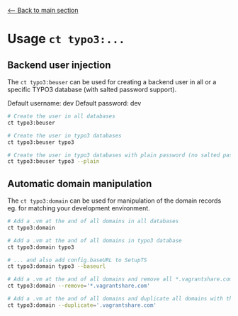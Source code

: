 [<-- Back to main section](../README.md)

# Usage `ct typo3:...`

## Backend user injection

The `ct typo3:beuser` can be used for creating a backend user in all or a specific TYPO3 database 
(with salted password support).

Default username: dev
Default password: dev

```bash
# Create the user in all databases
ct typo3:beuser

# Create the user in typo3 databases
ct typo3:beuser typo3

# Create the user in typo3 databases with plain password (no salted password)
ct typo3:beuser typo3 --plain
```

## Automatic domain manipulation

The `ct typo3:domain` can be used for manipulation of the domain records eg. for matching your
development environment.

```bash
# Add a .vm at the and of all domains in all databases
ct typo3:domain

# Add a .vm at the and of all domains in typo3 database
ct typo3:domain typo3

# ... and also add config.baseURL to SetupTS
ct typo3:domain typo3 --baseurl

# Add a .vm at the and of all domains and remove all *.vagrantshare.com domains (used by vagrant:share)
ct typo3:domain --remove='*.vagrantshare.com'

# Add a .vm at the and of all domains and duplicate all domains with the suffix .vagrantshare.com (used by vagrant:share)
ct typo3:domain --duplicate='.vagrantshare.com'
```


